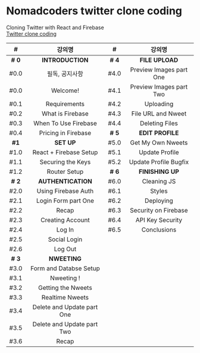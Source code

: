 # Nomadcoders twitter clone coding

Cloning Twitter with React and Firebase
<br>
[Twitter clone coding](https://nomadcoders.co/nwitter/lobby)

|    #    |           강의명           |    #    |         강의명          |
| :-----: | :------------------------: | :-----: | :---------------------: |
| **# 0** |      **INTRODUCTION**      | **# 4** |     **FILE UPLOAD**     |
|  #0.0   |       필독, 공지사항       |  #4.0   | Preview Images part One |
|  #0.0   |          Welcome!          |  #4.1   | Preview Images part Two |
|  #0.1   |        Requirements        |  #4.2   |        Uploading        |
|  #0.2   |      What is Firebase      |  #4.3   |   File URL and Nweet    |
|  #0.3   |    When To Use Firebase    |  #4.4   |     Deleting Files      |
|  #0.4   |    Pricing in Firebase     | **# 5** |    **EDIT PROFILE**     |
| **#1**  |         **SET UP**         |  #5.0   |    Get My Own Nweets    |
|  #1.0   |   React + Firebase Setup   |  #5.1   |     Update Profile      |
|  #1.1   |     Securing the Keys      |  #5.2   |  Update Profile Bugfix  |
|  #1.2   |        Router Setup        | **# 6** |    **FINISHING UP**     |
| **# 2** |     **AUTHENTICATION**     |  #6.0   |       Cleaning JS       |
|  #2.0   |    Using Firebase Auth     |  #6.1   |         Styles          |
|  #2.1   |    Login Form part One     |  #6.2   |        Deploying        |
|  #2.2   |           Recap            |  #6.3   |  Security on Firebase   |
|  #2.3   |      Creating Account      |  #6.4   |    API Key Security     |
|  #2.4   |           Log In           |  #6.5   |       Conclusions       |
|  #2.5   |        Social Login        |
|  #2.6   |          Log Out           |
| **# 3** |        **NWEETING**        |
|  #3.0   |   Form and Databse Setup   |
|  #3.1   |         Nweeting !         |
|  #3.2   |     Getting the Nweets     |
|  #3.3   |      Realtime Nweets       |
|  #3.4   | Delete and Update part One |
|  #3.5   | Delete and Update part Two |
|  #3.6   |           Recap            |
